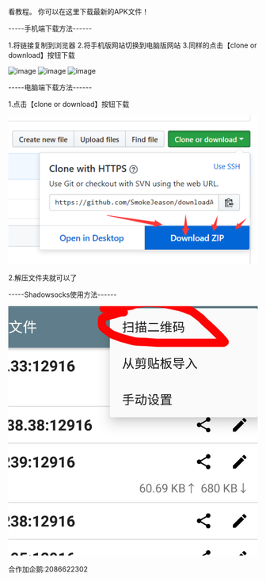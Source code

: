 看教程。
你可以在这里下载最新的APK文件！

-----手机端下载方法------

1.将链接复制到浏览器
2.将手机版网站切换到电脑版网站
3.同样的点击【clone or download】按钮下载

![image](https://github.com/SmokeJeason/downloadAPK/raw/master/images/phoneDownload1.png)
![image](https://github.com/SmokeJeason/downloadAPK/raw/master/images/phoneDownload2.png)
![image](https://github.com/SmokeJeason/downloadAPK/raw/master/images/phoneDownload3.png)


-----电脑端下载方法------

1.点击【clone or download】按钮下载

![image](https://github.com/SmokeJeason/downloadAPK/raw/master/images/pcDownload.png)

2.解压文件夹就可以了

-----Shadowsocks使用方法------

![image](https://github.com/SmokeJeason/downloadAPK/raw/master/images/shadowss.jpg)

合作加企鹅:2086622302
